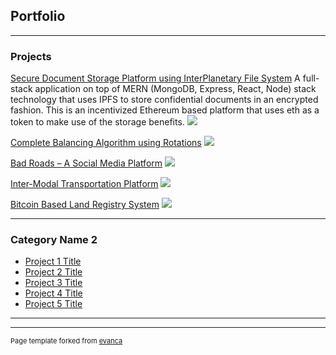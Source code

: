 ## Portfolio

---

### Projects 

[Secure Document Storage Platform using InterPlanetary File System](/sample_page)
A full-stack application on top of MERN (MongoDB, Express, React, Node) stack technology that uses IPFS to store confidential documents in
an encrypted fashion. This is an incentivized Ethereum based platform that uses eth as a token to make use of the storage benefits.
<img src="images/dummy_thumbnail.jpg?raw=true"/>

[Complete Balancing Algorithm using Rotations](/pdf/sample_presentation.pdf)
<img src="images/dummy_thumbnail.jpg?raw=true"/>

[Bad Roads – A Social Media Platform](http://example.com/)
<img src="images/dummy_thumbnail.jpg?raw=true"/>

[Inter-Modal Transportation Platform](http://example.com/)
<img src="images/dummy_thumbnail.jpg?raw=true"/>

[Bitcoin Based Land Registry System](http://example.com/)
<img src="images/dummy_thumbnail.jpg?raw=true"/>

---

### Category Name 2

- [Project 1 Title](http://example.com/)
- [Project 2 Title](http://example.com/)
- [Project 3 Title](http://example.com/)
- [Project 4 Title](http://example.com/)
- [Project 5 Title](http://example.com/)

---




---
<p style="font-size:11px">Page template forked from <a href="https://github.com/evanca/quick-portfolio">evanca</a></p>
<!-- Remove above link if you don't want to attibute -->
